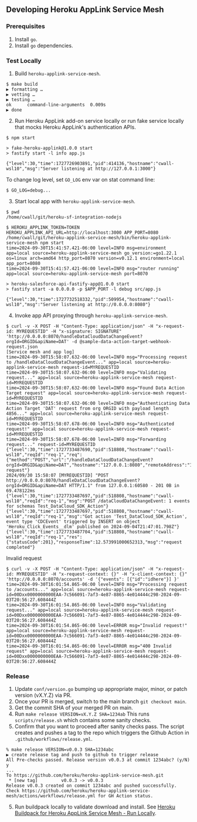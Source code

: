 ## Developing Heroku AppLink Service Mesh

### Prerequisites

1. Install `go`.
2. Install `go` dependencies.

### Test Locally

1. Build `heroku-applink-service-mesh`.

```shell
$ make build
▶ formatting …
▶ vetting …
▶ testing …
ok      command-line-arguments  0.009s
▶ done
```

2. Run Heroku AppLink add-on service locally or run fake service locally that mocks Heroku AppLink's authentication APIs.

```shell
$ npm start

> fake-heroku-applink@1.0.0 start
> fastify start -l info app.js

{"level":30,"time":1727726903891,"pid":414136,"hostname":"cwall-wsl10","msg":"Server listening at http://127.0.0.1:3000"}
```

To change log level, set `GO_LOG` env var on stat command line:

```shell
$ GO_LOG=debug...
```

3. Start local app with `heroku-applink-service-mesh`.

```shell
$ pwd
/home/cwall/git/heroku-sf-integration-nodejs

$ HEROKU_APPLINK_TOKEN=TOKEN HEROKU_APPLINK_API_URL=http://localhost:3000 APP_PORT=8080 /home/cwall/git/heroku-applink-service-mesh/bin/heroku-applink-service-mesh npm start
time=2024-09-30T15:41:57.421-06:00 level=INFO msg=environment app=local source=heroku-applink-service-mesh go_version:=go1.22.1 os=linux arch=amd64 http_port=8070 version=v0.12.1 environment=local app_port=8080
time=2024-09-30T15:41:57.421-06:00 level=INFO msg="router running" app=local source=heroku-applink-service-mesh port=8070

> heroku-salesforce-api-fastify-app@1.0.0 start
> fastify start -a 0.0.0.0 -p $APP_PORT -l debug src/app.js

{"level":30,"time":1727732518332,"pid":509954,"hostname":"cwall-wsl10","msg":"Server listening at http://0.0.0.0:8080"}
```

4. Invoke app API proxying through `heroku-applink-service-mesh`.

```shell
$ curl -v -X POST -H "Content-Type: application/json" -H "x-request-id: MYREQUESTID" -H "x-signature: SIGNATURE" 'http://0.0.0.0:8070/handleDataCloudDataChangeEvent?orgId=ORGID&apiName=DAT' -d @sample-data-action-target-webhook-request.json
[Service mesh and app log]
time=2024-09-30T15:58:07.632-06:00 level=INFO msg="Processing request to /handleDataCloudDataChangeEvent..." app=local source=heroku-applink-service-mesh request-id=MYREQUESTID
time=2024-09-30T15:58:07.632-06:00 level=INFO msg="Validating request..." app=local source=heroku-applink-service-mesh request-id=MYREQUESTID
time=2024-09-30T15:58:07.632-06:00 level=INFO msg="Found Data Action Target request" app=local source=heroku-applink-service-mesh request-id=MYREQUESTID
time=2024-09-30T15:58:07.632-06:00 level=INFO msg="Authenticating Data Action Target 'DAT' request from org ORGID with payload length 4856..." app=local source=heroku-applink-service-mesh request-id=MYREQUESTID
time=2024-09-30T15:58:07.678-06:00 level=INFO msg="Authenticated request!" app=local source=heroku-applink-service-mesh request-id=MYREQUESTID
time=2024-09-30T15:58:07.678-06:00 level=INFO msg="Forwarding request..." request-id=MYREQUESTID
{"level":30,"time":1727733487690,"pid":518808,"hostname":"cwall-wsl10","reqId":"req-1","req":{"method":"POST","url":"/handleDataCloudDataChangeEvent?orgId=ORGID&apiName=DAT","hostname":"127.0.0.1:8080","remoteAddress":"127.0.0.1","remotePort":38774},"msg":"incoming request"}
2024/09/30 15:58:07 [MYREQUESTID] "POST http://0.0.0.0:8070/handleDataCloudDataChangeEvent?orgId=ORGID&apiName=DAT HTTP/1.1" from 127.0.0.1:60580 - 201 0B in 69.478122ms
{"level":30,"time":1727733487697,"pid":518808,"hostname":"cwall-wsl10","reqId":"req-1","msg":"POST /dataCloudDataChangeEvent: 1 events for schemas Test_DataCloud_SDK_Action"}
{"level":30,"time":1727733487697,"pid":518808,"hostname":"cwall-wsl10","reqId":"req-1","msg":"Got action 'Test_DataCloud_SDK_Action', event type 'CDCEvent' triggered by INSERT on object 'Heroku_Click_Events__dlm' published on 2024-09-04T21:47:01.798Z"}
{"level":30,"time":1727733487704,"pid":518808,"hostname":"cwall-wsl10","reqId":"req-1","res":{"statusCode":201},"responseTime":12.573991000652313,"msg":"request completed"}
```

Invalid request

```shell
$ curl -v -X POST -H "Content-Type: application/json" -H "x-request-id: MYREQUESTID" -H "x-request-context: {}" -H "x-client-context: {}" 'http://0.0.0.0:8070/accounts' -d '{"events": [{"id":"idhere"}] }'
time=2024-09-30T16:01:54.865-06:00 level=INFO msg="Processing request to /accounts..." app=local source=heroku-applink-service-mesh request-id=00Dxx0000000000EAA-7c566091-7af3-4e87-8865-4e014444c298-2024-09-03T20:56:27.608444Z
time=2024-09-30T16:01:54.865-06:00 level=INFO msg="Validating request..." app=local source=heroku-applink-service-mesh request-id=00Dxx0000000000EAA-7c566091-7af3-4e87-8865-4e014444c298-2024-09-03T20:56:27.608444Z
time=2024-09-30T16:01:54.865-06:00 level=ERROR msg="Invalid request!" app=local source=heroku-applink-service-mesh request-id=00Dxx0000000000EAA-7c566091-7af3-4e87-8865-4e014444c298-2024-09-03T20:56:27.608444Z
time=2024-09-30T16:01:54.865-06:00 level=ERROR msg="400 Invalid request" app=local source=heroku-applink-service-mesh request-id=00Dxx0000000000EAA-7c566091-7af3-4e87-8865-4e014444c298-2024-09-03T20:56:27.608444Z
```

### Release

1. Update `conf/version.go` bumping up appropriate major, minor, or patch version (vX.Y.Z) via PR.
1. Once your PR is merged, switch to the main branch `git checkout main`.
1. Get the commit SHA of your merged PR on main.
1. Run `make release VERSION=vX.Y.Z SHA=1234ab` This runs `scripts/release.sh` which contains some sanity checks.
1. Confirm that you want to proceed after sanity checks pass. The script creates and pushes a tag to the repo which triggers the Github Action in `.github/workflows/release.yml`.

```shell
% make release VERSION=v0.0.3 SHA=1234abc
▶ create release tag and push to github to trigger release
All Pre-checks passed. Release version v0.0.3 at commit 1234abc? (y/N) y
...
To https://github.com/heroku/heroku-applink-service-mesh.git
 * [new tag]         v0.0.3 -> v0.0.3
Release v0.0.3 created on commit 1234abc and pushed successfully. Check https://github.com/heroku/heroku-applink-service-mesh/actions/workflows/release.yml for GH Action status.
```

5. Run buildpack locally to validate download and install. See [Heroku Buildpack for Heroku AppLink Service Mesh - Run Locally](https://github.com/heroku/heroku-buildpack-heroku-applink-service-mesh?tab=readme-ov-file#run-locally).
